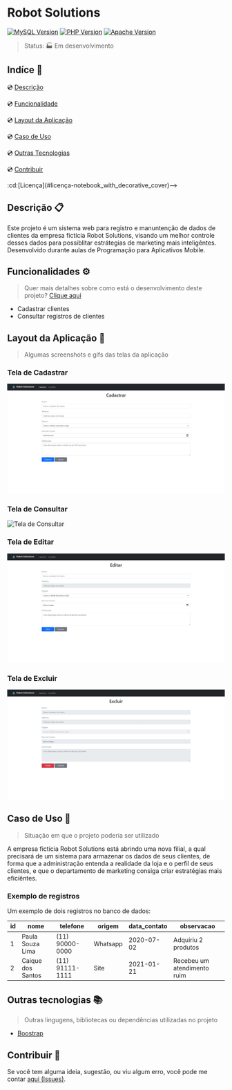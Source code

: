 # Robot Solutions

<!--Tecnologias Utilizadas e suas versões-->

[![MySQL Version][mysql-badge]][mysql-doc] [![PHP Version][php-badge]][php-doc] [![Apache Version][apache-badge]][apache-doc]

> Status: :factory: Em desenvolvimento

## Indíce :bookmark_tabs:

:cd: [Descrição](#descrição-clipboard) 

:cd: [Funcionalidade](#funcionalidades-gear)    

:cd: [Layout da Aplicação](#layout-da-aplicação-art) 

<!--:cd: [Instalção](#instalação-floppy_disk)-->

:cd: [Caso de Uso](#caso-de-uso-office) 

:cd: [Outras Tecnologias](#outras-tecnologias-books)

:cd: [Contribuir](#contribuir-gift) 

<!-->:cd:[Licença](#licença-notebook_with_decorative_cover)-->

## Descrição :clipboard:

<p style="text-aling=justify">
Este projeto é um sistema web para registro e manuntenção de dados de clientes da empresa fictícia Robot Solutions, visando um melhor controle desses dados para possiblitar estrátegias de marketing mais inteligêntes. Desenvolvido durante aulas de Programação para Aplicativos Mobile.
</p>

## Funcionalidades :gear:
> Quer mais detalhes sobre como está o desenvolvimento deste projeto? [Clique aqui][tarefas]

- Cadastrar clientes
- Consultar registros de clientes

## Layout da Aplicação :art:

<!--Layout ou link para o Deploy da aplicação-->

> Algumas screenshots e gifs das telas da aplicação

### Tela de Cadastrar

![Tela de Cadastrar][desktop-tela-cadastrar-img]

### Tela de Consultar

![Tela de Consultar][desktop-tela-consultar-gif]

### Tela de Editar

![Tela de Editar][desktop-tela-editar-img]

### Tela de Excluir

![Tela de Excluir][desktop-tela-excluir-img]

<!--## Intalação :floppy_disk:

<!--Indique o passo a passo para se instalar o projeto, como também os pré-requisitos para isso-->

<!--### Pré-requisitos

- [phpMyAdmin][phpmyadmin-download]

### Clone 
> Os comandos listados a seguir foram feitos pelo terminal do Windows

Verifique o endereço da pasta eds-www na _Dashboard_ do phpMyAdmin:

![Dashboard][phpmyadmin-dashboard]

Acesse a pasta eds-www pelo terminal:

```
cd "C:\Program Files (x86)\EasyPHP-Devserver-17\eds-www"
```

Clone o projeto pelo terminal:

```
git clone https://github.com/GustavoHerreroNunes/webLab
```

### Banco de Dados

Lorem ipsum...

Agora você pode utilizar e alterar o projeto em seu computador.-->

## Caso de Uso :office:

> Situação em que o projeto poderia ser utilizado

A empresa fictícia Robot Solutions está abrindo uma nova filial, a qual precisará de um sistema para armazenar os dados de seus clientes, de forma que a administração entenda a realidade da loja e o perfil de seus clientes, e que o departamento de marketing consiga criar estratégias mais eficiêntes.

### Exemplo de registros

Um exemplo de dois registros no banco de dados:

| id | nome              | telefone        | origem   | data_contato | observacao                  |
|----|-------------------|-----------------|----------|--------------|-----------------------------|
| 1  | Paula Souza Lima  | (11) 90000-0000 | Whatsapp | 2020-07-02   | Adquiriu 2 produtos         |
| 2  | Caique dos Santos | (11) 91111-1111 | Site     | 2021-01-21   | Recebeu um atendimento ruim |

## Outras tecnologias :books:
<!--Caso precisa, já que aparece nos Badges-->
> Outras lingugens, bibliotecas ou dependências utilizadas no projeto

- [Boostrap][boostrap-doc]

## Contribuir :gift:

Se você tem alguma ideia, sugestão, ou viu algum erro, você pode me contar [aqui (Issues)][issues].

<!--## Licença :notebook_with_decorative_cover:
<!--Pedir ajuda de alguém/ler sobre-->

<!--The [MIT License][] (MIT)-->

<!---Links utilizados no documento-->

[mysql-badge]: https://img.shields.io/static/v1?label=mysql&message=5.7.17&color=blue&style=for-the-badge&logo=MySQL
[mysql-doc]:https://dev.mysql.com/doc/refman/5.7/en/

[php-badge]:https://img.shields.io/static/v1?label=php&message=5.6.30&color=blueviolet&style=for-the-badge&logo=php
[php-doc]: https://www.php.net/docs.php

[apache-badge]: https://img.shields.io/static/v1?label=apache&message=2.4.25&color=red&style=for-the-badge&logo=Apache
[apache-doc]: https://httpd.apache.org/docs/2.4/pt-br/

[status-badge]: https://img.shields.io/static/v1?label=status&message=em%20projeto&color=success&style=for-the-badge

[tarefas]: https://github.com/GustavoHerreroNunes/robot_solutions/projects

[desktop-tela-cadastrar-img]: https://github.com/GustavoHerreroNunes/robot_solutions/blob/main/readme_src/img/Desktopt-Tela_Cadastrar.jpg
[desktop-tela-consultar-gif]: https://github.com/GustavoHerreroNunes/robot_solutions/blob/main/readme_src/gif/Desktopt-Tela_Consultar.gif
[desktop-tela-editar-img]: https://github.com/GustavoHerreroNunes/robot_solutions/blob/main/readme_src/img/Desktopt-Tela_Editar.jpg
[desktop-tela-excluir-img]: https://github.com/GustavoHerreroNunes/robot_solutions/blob/main/readme_src/img/Desktopt-Tela_Excluir.jpg

[phpmyadmin-download]: https://www.phpmyadmin.net/downloads/
[phpmyadmin-dashboard]: https://github.com/GustavoHerreroNunes/webLab/blob/main/assets/readme/phpmyadmin-dashboard

[boostrap-doc]: https://getbootstrap.com.br/

[issues]: https://github.com/GustavoHerreroNunes/webLab/issues